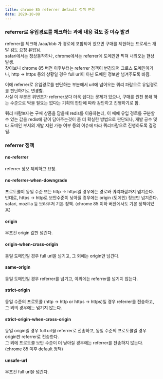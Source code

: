 ```yaml
---
title: chrome 85 referrer default 정책 변경
date: 2020-10-08
---
```


### referrer로 유입경로를 체크하는 과제 내용 검토 중 이슈 발견

referrer를 체크해 /aaa/bbb 가 경로에 포함되어 있으면 구매를 제한하는 프로세스 개발 검토 요청 유입됨.  
safari에서는 정상동작하나, chrome에서는 referrer에 도메인만 찍혀 내려오는 현상 발생.  
찾아보니 chrome 85 버전 이후부터는 referrer 정책이 변경되어 크로스 도메인이거나, http -> https 등의 상황일 경우 full url이 아닌 도메인 정보만 넘겨주도록 바뀜.  

이에 referrer로 유입경로를 판단하는 부분에서 url에 넘어오는 쿼리 파람으로 유입경로를 판단하기로 변경함.  
사실 이 부분은 위변조가 referrer보다 더욱 쉽다는 문제가 있으나, 구매를 원천 봉쇄 하는 수준으로 막을 필요는 없다는 기획의 판단에 따라 감안하고 진행하기로 함.  

쿼리 파람보다는 구매 상품을 담을때 redis를 이용하는데, 이 때에 유입 경로를 구분할 수 있는 값을 redis에 같이 담아주는것이 좀 더 확실한 방법으로 판단되나, 개발 공수 및 타 도메인 부서의 개발 지원 가능 여부 등의 이슈에 따라 쿼리파람으로 진행하도록 결정됨.  

### referrer 정책

#### no-referrer
referrer 정보 제외하고 요청.

#### no-referrer-when-downgrade
프로토콜이 동일 수준 또는 http -> https일 경우에는 경로와 쿼리파람까지 넘겨준다.  
반대로, https -> http로 보안수준이 낮아질 경우에는 origin (도메인) 정보만 넘겨준다.  
safari, mozilla 등 브라우저 기본 정책. (chrome 85 이하 버전에서도 기본 정책이었음)

#### origin
무조건 origin 값만 넘긴다.  

#### origin-when-cross-origin
동일 도메인일 경우 full url을 넘기고, 그 외에는 origin만 넘긴다.  

#### same-origin
동일 도메인일 경우 referrer를 넘기고, 이외에는 referrer를 넘기지 않는다. 

#### strict-origin
동일 수준의 프로토콜 (http -> http or https -> https)일 경우 referrer를 전송하고, 그 외의 경우에는 넘기지 않는다.

#### strict-origin-when-cross-origin
동일 origin일 경우 full url을 referrer로 전송하고, 동일 수준의 프로토콜일 경우 origin만 referrer로 전송한다.  
그 외에 프로토콜 보안 수준이 더 낮아질 경우에는 referrer를 전송하지 않는다. (chrome 85 이후 default 정책)

#### unsafe-url
무조건 full url을 넘긴다.
